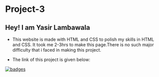 # Project-3

## Hey! I am Yasir Lambawala

- This website is made with HTML and CSS to polish my skills in HTML and CSS. It took me 2-3hrs to make this page.There is no such major difficulty that i faced in making this project.

- The link of this project is given below:

[![badges](https://img.shields.io/badge/Link-Project--3-blue)
](https://project3-25722.netlify.app/)

